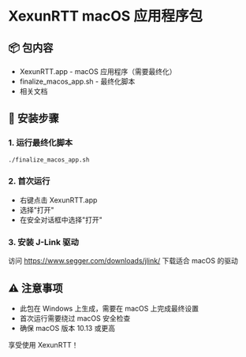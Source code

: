 # XexunRTT macOS 应用程序包

## 📦 包内容
- XexunRTT.app - macOS 应用程序（需要最终化）
- finalize_macos_app.sh - 最终化脚本
- 相关文档

## 🚀 安装步骤

### 1. 运行最终化脚本
```bash
./finalize_macos_app.sh
```

### 2. 首次运行
- 右键点击 XexunRTT.app
- 选择"打开"
- 在安全对话框中选择"打开"

### 3. 安装 J-Link 驱动
访问 https://www.segger.com/downloads/jlink/ 下载适合 macOS 的驱动

## ⚠️ 注意事项
- 此包在 Windows 上生成，需要在 macOS 上完成最终设置
- 首次运行需要绕过 macOS 安全检查
- 确保 macOS 版本 10.13 或更高

享受使用 XexunRTT！
